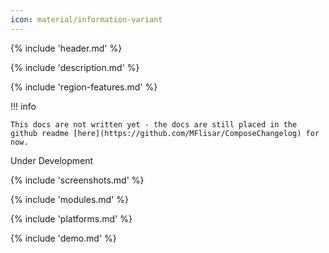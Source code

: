 ```yaml
---
icon: material/information-variant
---
```


{% include 'header.md' %}

{% include 'description.md' %}

{% include 'region-features.md' %}

!!! info

    This docs are not written yet - the docs are still placed in the github readme [here](https://github.com/MFlisar/ComposeChangelog) for now.

Under Development

{% include 'screenshots.md' %}

{% include 'modules.md' %}

{% include 'platforms.md' %}

{% include 'demo.md' %}




